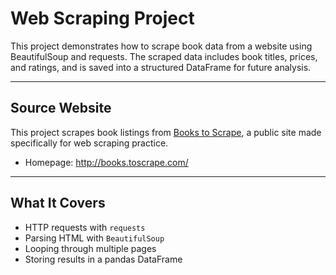 # Web Scraping Project

This project demonstrates how to scrape book data from a website using BeautifulSoup and requests. The scraped data includes book titles, prices, and ratings, and is saved into a structured DataFrame for future analysis.

---

## Source Website

This project scrapes book listings from [Books to Scrape](http://books.toscrape.com/), a public site made specifically for web scraping practice.

- Homepage: http://books.toscrape.com/
  
---

## What It Covers
- HTTP requests with `requests`
- Parsing HTML with `BeautifulSoup`
- Looping through multiple pages
- Storing results in a pandas DataFrame
